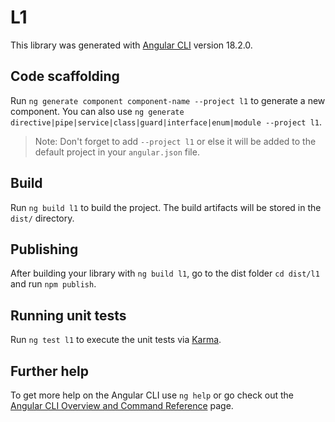 # L1

This library was generated with [Angular CLI](https://github.com/angular/angular-cli) version 18.2.0.

## Code scaffolding

Run `ng generate component component-name --project l1` to generate a new component. You can also use `ng generate directive|pipe|service|class|guard|interface|enum|module --project l1`.
> Note: Don't forget to add `--project l1` or else it will be added to the default project in your `angular.json` file. 

## Build

Run `ng build l1` to build the project. The build artifacts will be stored in the `dist/` directory.

## Publishing

After building your library with `ng build l1`, go to the dist folder `cd dist/l1` and run `npm publish`.

## Running unit tests

Run `ng test l1` to execute the unit tests via [Karma](https://karma-runner.github.io).

## Further help

To get more help on the Angular CLI use `ng help` or go check out the [Angular CLI Overview and Command Reference](https://angular.dev/tools/cli) page.
